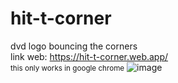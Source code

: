 # hit-t-corner
dvd logo bouncing the corners <br/>
link web: https://hit-t-corner.web.app/ <br/>
<small>this only works in google chrome</small>
![image](https://user-images.githubusercontent.com/66080281/104624321-2f043f00-5672-11eb-91de-55ae28bce1a2.png)
